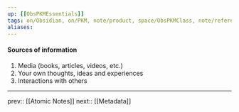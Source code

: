 ```yaml
---
up: [[ObsPKMEssentials]]
tags: on/Obsidian, on/PKM, note/product, space/ObsPKMClass, note/reference
aliases: 
---
```

#### Sources of information

1. Media (books, articles, videos, etc.) 
2. Your own thoughts, ideas and experiences
3. Interactions with others

---
prev:: [[Atomic Notes]]
next:: [[Metadata]]